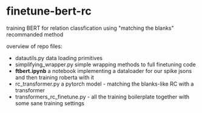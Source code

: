 # finetune-bert-rc
training BERT for relation classfication using "matching the blanks" recommanded method

overview of repo files:
* datautils.py data loading primitives 
* simplifying_wrapper.py simple wrapping methods to full finetuning code
* **ftbert.ipynb** a notebook implementing a dataloader for our spike jsons and then training roberta with it
* rc_transformer.py a pytorch model - matching the blanks-like RC with a transformer
* transformers_rc_finetune.py - all the training boilerplate together with some sane training settings

